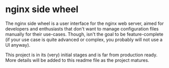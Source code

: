 # nginx side wheel

The nginx side wheel is a user interface for the nginx web server, aimed for developers and enthusiasts that don't
want to manage configuration files manually for their use-cases. Though, isn't the goal to be feature-complete
(if your use case is quite advanced or complex, you probably will not use a UI anyway).

This project is in its (very) initial stages and is far from production ready. More details will be added to this
readme file as the project matures.
